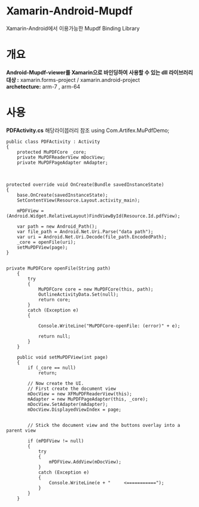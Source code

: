 # Xamarin-Android-Mupdf
Xamarin-Android에서 이용가능한 Mupdf Binding  Library

# 개요 #
**Android-Mupdf-viewer를 Xamarin으로 바인딩하여 사용할 수 있는 dll 라이브러리** <br>
**대상 :** xamarin.forms-project / xamarin.android-project <br>
**archetecture:** arm-7 , arm-64 <br>



# 사용 #

**PDFActivity.cs**
해당라이븝러리 참조
    using Com.Artifex.MuPdfDemo;

    public class PDFActivity : Activity
    {
        protected MuPDFCore _core;
        private MuPDFReaderView mDocView;
        private MuPDFPageAdapter mAdapter;


<br>

    protected override void OnCreate(Bundle savedInstanceState)
    {
        base.OnCreate(savedInstanceState);
        SetContentView(Resource.Layout.activity_main);

        mPDFView = (Android.Widget.RelativeLayout)FindViewById(Resource.Id.pdfView);

        var path = new Android_Path();
        var file_path = Android.Net.Uri.Parse("data path");
        var uri = Android.Net.Uri.Decode(file_path.EncodedPath);
        _core = openFile(uri);
        setMuPDFView(page);
    } 
    
    
    private MuPDFCore openFile(String path)
        {
            try
            {
                MuPDFCore core = new MuPDFCore(this, path);
                OutlineActivityData.Set(null);
                return core;
            }
            catch (Exception e)
            {

                Console.WriteLine("MuPDFCore-openFile: (error)" + e);

                return null;
            }
        }

        public void setMuPDFView(int page)
        {
            if (_core == null)
                return;

            // Now create the UI.
            // First create the document view
            mDocView = new XFMuPDFReaderView(this);
            mAdapter = new MuPDFPageAdapter(this, _core);
            mDocView.SetAdapter(mAdapter);
            mDocView.DisplayedViewIndex = page;


            // Stick the document view and the buttons overlay into a parent view

            if (mPDFView != null)
            {
                try
                {
                    mPDFView.AddView(mDocView);
                }
                catch (Exception e)
                {
                    Console.WriteLine(e + "     <===========");
                }
            }
        }
  
